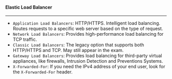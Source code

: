 #### Elastic Load Balancer
___
* `Application Load Balancers`: HTTP/HTTPS. Intelligent load balancing. Routes requests to a specific web server based on the type of request.
* `Network Load Balancers`: Provides high-performance load balancing for TCP traffic.
* `Classic Load Balancers`: The legacy option that supports both HTTP/HTTPS and TCP. May still appear in the exam.
* `Gateway Load Balancers`: Provides load balancing for third-party virtual appliances, like firewalls, Intrusion Detection and Preventions Systems.
* `X-Forwarded-For`: If you need the IPv4 address of your end user, look for the `X-Forwarded-For` header.